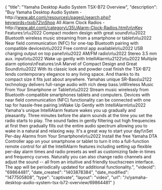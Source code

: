 {
    "title": "Yamaha Desktop Audio System TSX-B72 Overview",
    "description": "Buy Yamaha Desktop Audio System - http:\/\/www.abt.com\/resources\/pages\/search.php?keywords=tsxb72\nShop All Alarm Clock Radios - http:\/\/www.abt.com\/category\/35\/Alarm-Clock-Radios.html\n\nKey Features:\n\u2022 Compact modern design with great sound\n\u2022 Bluetooth wireless music streaming from a smartphone or tablet\n\u2022 Near field communication (NFC) for one-tap Bluetooth pairing with compatible devices\n\u2022 Free control app available\n\u2022 USB charging output on top panel\n\u2022 AM\/FM radio\n\u2022 Stereo 3.5 mm aux. input\n\u2022 Wake up gently with IntelliAlarm\u2122\n\u2022 Multiple alarm options\nFeatures:\nA Marvel of Compact Design and Great Sound\n\u2022 With its classic look and powder coat finish the TSX-B72 lends contemporary elegance to any living space. And thanks to its compact size it fits just about anywhere. Yamahas unique SR-Bass\u2122 technology delivers full-range audio with rich deep bass.\nWireless Music From Your Smartphone or Tablet\n\u2022 Stream music wirelessly from Bluetooth-compatible smartphones tablets and computers. Devices with near field communication (NFC) functionality can be connected with one tap for hassle-free pairing.\nWake Up Gently with IntelliAlarm\n\u2022 Yamaha's unique IntelliAlarm feature wakes you up gradually and pleasantly. Three minutes before the alarm sounds at the time you set the radio starts to play. The sound fades in gently filtering out high frequencies at first then gradually fills out the entire audio spectrum allowing you to wake in a natural and relaxing way. It's a great way to start your day!\nSet Per-day Alarms from Your Smartphone\n\u2022 Install the free Yamaha DTA Controller app on your smartphone or tablet to turn it into a full-function remote control for all the IntelliAlarm features including setting up flexible per-day alarm times and radio presets as well as customizing fade-in times and frequency curves. Naturally you can also change radio channels and adjust the sound -- all from an intuitive and friendly touchscreen interface. The app will be periodically updated for additional functionality.",
    "videoid": "69864481",
    "date_created": "1403878384",
    "date_modified": "1477505808",
    "type": "captivate",
    "layout": "video",
    "url": "\/v\/yamaha-desktop-audio-system-tsx-b72-overview\/69864481"
}